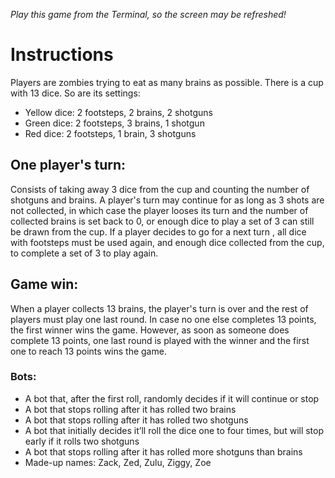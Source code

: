 *Play this game from the Terminal, so the screen may be refreshed!*

# Instructions

Players are zombies trying to eat as many brains as possible. There is a cup with 13 dice. So are its settings:

- Yellow dice: 2 footsteps, 2 brains, 2 shotguns
- Green dice: 2 footsteps, 3 brains, 1 shotgun
- Red dice: 2 footsteps, 1 brain, 3 shotguns



## One player's turn:

Consists of taking away 3 dice from the cup and counting the number of shotguns and brains. 
A player's turn may continue for as long as 3 shots are not collected, in which case the player looses its turn and the number of collected brains is set back to 0, or enough dice to play a set of 3 can still be drawn from the cup.
If a player decides to go for a next turn , all dice with footsteps must be used again, and enough dice collected from the cup, to complete a set of 3 to play again.

## Game win:

When a player collects 13 brains, the player's turn is over and the rest of players must play one last round. 
In case no one else completes 13 points, the first winner wins the game. 
However, as soon as someone does complete 13 points, one last round is played with the winner and the first one to reach 13 points wins the game.



### Bots:

- A bot that, after the first roll, randomly decides if it will continue or stop
- A bot that stops rolling after it has rolled two brains
- A bot that stops rolling after it has rolled two shotguns
- A bot that initially decides it’ll roll the dice one to four times, but will stop early if it rolls two shotguns
- A bot that stops rolling after it has rolled more shotguns than brains
- Made-up names: Zack, Zed, Zulu, Ziggy, Zoe
